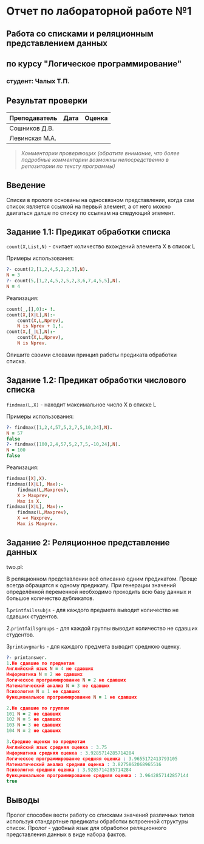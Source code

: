 # Отчет по лабораторной работе №1
## Работа со списками и реляционным представлением данных
## по курсу "Логическое программирование"

### студент: Чалых Т.П.

## Результат проверки

| Преподаватель     | Дата         |  Оценка       |
|-------------------|--------------|---------------|
| Сошников Д.В. |              |               |
| Левинская М.А.|              |               |

> *Комментарии проверяющих (обратите внимание, что более подробные комментарии возможны непосредственно в репозитории по тексту программы)*


## Введение

Списки в прологе основаны на односвязном представлении, когда сам список является ссылкой на первый элемент, а от него можно двигаться далше по списку по ссылкам на следующий элемент.

## Задание 1.1: Предикат обработки списка

`count(X,List,N)` - считает количество вхождений элемента X в список L

Примеры использования:
```prolog
?- count(2,[1,2,4,5,2,2,3],N).
N = 3
?- count(5,[1,2,4,5,2,5,2,3,6,7,4,5,5],N).
N = 4
```

Реализация:
```prolog
count(_,[],0):- !.
count(X,[X|L],N):-
    count(X,L,Nprev),
    N is Nprev + 1,!.
count(X,[_|L],N):-
    count(X,L,Nprev),
    N is Nprev.
```

Опишите своими словами принцип работы предиката обработки списка.

## Задание 1.2: Предикат обработки числового списка

`findmax(L,X)` - находит максимальное число X в списке L

Примеры использования:
```prolog
?- findmax([1,2,4,57,5,2,7,5,10,24],N).
N = 57
false
?- findmax([100,2,4,57,5,2,7,5,-10,24],N).
N = 100
false
```

Реализация:
```prolog
findmax([X],X).
findmax([X|L], Max):-
    findmax(L,Maxprev),
    X > Maxprev,
    Max is X.
findmax([X|L], Max):-
    findmax(L,Maxprev),
    X =< Maxprev,
    Max is Maxprev.
```

## Задание 2: Реляционное представление данных
two.pl:

В реляционном представлении всё описанно одним предикатом. Проще всегда обращатся к одному предикату. При генерации значений определённой переменной необходимо проходить всю базу данных и большое количество дубликатов.

1.`printfailssubjs` - для каждого предмета выводит количество не сдавших студентов.

2.`printfailsgroups` - для каждой группы выводит количество не сдавших студентов.

3`printavgmarks` - для каждого предмета выводит среднюю оценку.

```prolog
?- printanswer.
1.Не сдавшие по предметам
Английский язык N = 4 не сдавших
Информатика N = 2 не сдавших
Логическое программирование N = 2 не сдавших
Математический анализ N = 3 не сдавших
Психология N = 1 не сдавших
Функциональное программирование N = 1 не сдавших

2.Не сдавшие по группам
101 N = 2 не сдавших
102 N = 5 не сдавших
103 N = 3 не сдавших
104 N = 2 не сдавших

3.Средние оценки по предметам
Английский язык средняя оценка : 3.75
Информатика средняя оценка : 3.9285714285714284
Логическое программирование средняя оценка : 3.9655172413793105
Математический анализ средняя оценка : 3.8275862068965516
Психология средняя оценка : 3.9285714285714284
Функциональное программирование средняя оценка : 3.9642857142857144
true
```

## Выводы

Пролог способен вести работу со списками значений различных типов используя стандартные предикаты обработки встроенной структуры список. Пролог - удобный язык для обработки реляционного представления данных в виде набора фактов.





